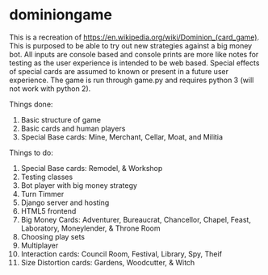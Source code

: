 # dominiongame

This is a recreation of https://en.wikipedia.org/wiki/Dominion_(card_game).  This is purposed to be able to try out new strategies against a big money bot.  All inputs are console based and console prints are more like notes for testing as the user experience is intended to be web based.  Special effects of special cards are assumed to known or present in a future user experience.  The game is run through game.py and requires python 3 (will not work with python 2).

Things done:
1)  Basic structure of game
2)  Basic cards and human players
3)  Special Base cards:  Mine, Merchant, Cellar, Moat, and Militia

Things to do:
1)  Special Base cards:  Remodel, & Workshop
2)  Testing classes
3)  Bot player with big money strategy
4)  Turn Timmer
5)  Django server and hosting
6)  HTML5 frontend
7)  Big Money Cards:  Adventurer, Bureaucrat, Chancellor, Chapel, Feast, Laboratory, Moneylender, &  Throne Room
8)  Choosing play sets
9)  Multiplayer
10) Interaction cards:  Council Room, Festival, Library, Spy, Theif
11) Size Distortion cards:  Gardens, Woodcutter, & Witch
